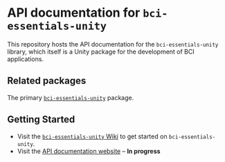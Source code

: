 # API documentation for `bci-essentials-unity`
This repository hosts the API documentation for the `bci-essentials-unity` library, which itself is a Unity package for the development of BCI applications.

## Related packages
The primary [`bci-essentials-unity`](https://www.github.com/kirtonBCIlab/bci-essentials-unity) package.

## Getting Started
- Visit the [`bci-essentials-unity` Wiki](https://github.com/kirtonBCIlab/bci-essentials-unity/wiki) to get started on `bci-essentials-unity`.
- Visit the [API documentation website](https://kirtonbcilab.github.io/APIdocs-for-bci-essentials-python) – **In progress**
